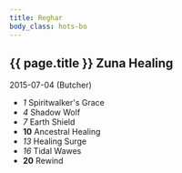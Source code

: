 ```yaml
---
title: Reghar
body_class: hots-bo
---
```


## {{ page.title }} Zuna Healing
2015-07-04 (Butcher)

-   _1_  Spiritwalker's Grace
-   _4_  Shadow Wolf
-   _7_  Earth Shield
- __10__ Ancestral Healing
-  _13_  Healing Surge
-  _16_  Tidal Wawes
- __20__ Rewind
